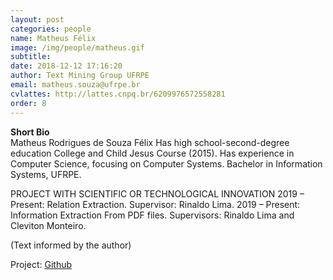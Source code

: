 ```yaml
---
layout: post
categories: people
name: Matheus Félix
image: /img/people/matheus.gif
subtitle: 
date: 2018-12-12 17:16:20
author: Text Mining Group UFRPE
email: matheus.souza@ufrpe.br
cvlattes: http://lattes.cnpq.br/6209976572558281
order: 8
---
```


<b>Short Bio</b><br/>
Matheus Rodrigues de Souza Félix Has high school-second-degree education College and Child Jesus Course (2015). Has experience in Computer Science, focusing on Computer Systems. Bachelor in Information Systems, UFRPE.

PROJECT WITH SCIENTIFIC OR TECHNOLOGICAL INNOVATION
2019 – Present: Relation Extraction. Supervisor: Rinaldo Lima.
2019 – Present: Information Extraction From PDF files. Supervisors: Rinaldo Lima
and Cleviton Monteiro.

(Text informed by the author)

Project: [Github]()